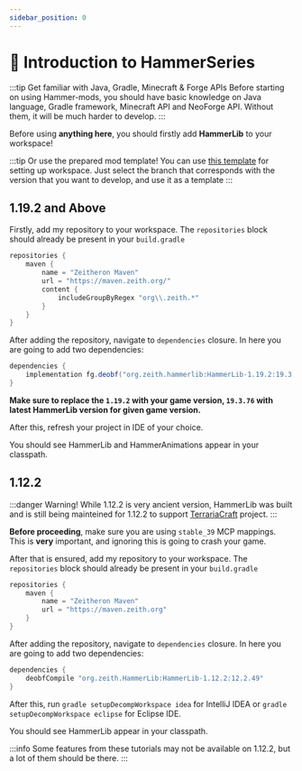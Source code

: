 ```yaml
---
sidebar_position: 0
---
```


# 👋 Introduction to HammerSeries

:::tip Get familiar with Java, Gradle, Minecraft & Forge APIs
Before starting on using Hammer-mods, you should have basic knowledge on Java language, Gradle framework, Minecraft API and NeoForge API.
Without them, it will be much harder to develop.
:::

Before using **anything here**, you should firstly add **HammerLib** to your workspace!

:::tip Or use the prepared mod template!
You can use [this template](https://github.com/Zeitheron/NeoForgedModTemplate) for setting up workspace.
Just select the branch that corresponds with the version that you want to develop, and use it as a template
:::

## 1.19.2 and Above

Firstly, add my repository to your workspace.
The `repositories` block should already be present in your `build.gradle`

```gradle
repositories {
    maven {
        name = "Zeitheron Maven"
        url = "https://maven.zeith.org/"
        content {
            includeGroupByRegex "org\\.zeith.*"
        }
    }
}
```

After adding the repository, navigate to `dependencies` closure.
In here you are going to add two dependencies:

```gradle
dependencies {
    implementation fg.deobf("org.zeith.hammerlib:HammerLib-1.19.2:19.3.76")
}
```

**Make sure to replace the `1.19.2` with your game version, `19.3.76` with latest HammerLib version for given game version.**

After this, refresh your project in IDE of your choice.

You should see HammerLib and HammerAnimations appear in your classpath.

## 1.12.2

:::danger Warning!
While 1.12.2 is very ancient version, HammerLib was built and is still being mainteined for 1.12.2 to support [TerrariaCraft](https://terrariacraft.com) project.
:::

**Before proceeding**, make sure you are using `stable_39` MCP mappings. This is **very** important, and ignoring this is going to crash your game.

After that is ensured, add my repository to your workspace.
The `repositories` block should already be present in your `build.gradle`

```gradle
repositories {
    maven {
        name = "Zeitheron Maven"
        url = "https://maven.zeith.org"
    }
}
```

After adding the repository, navigate to `dependencies` closure.
In here you are going to add two dependencies:

```gradle
dependencies {
    deobfCompile "org.zeith.HammerLib:HammerLib-1.12.2:12.2.49"
}
```

After this, run `gradle setupDecompWorkspace idea` for IntelliJ IDEA or `gradle setupDecompWorkspace eclipse` for Eclipse IDE.

You should see HammerLib appear in your classpath.

:::info
Some features from these tutorials may not be available on 1.12.2, but a lot of them should be there.
:::